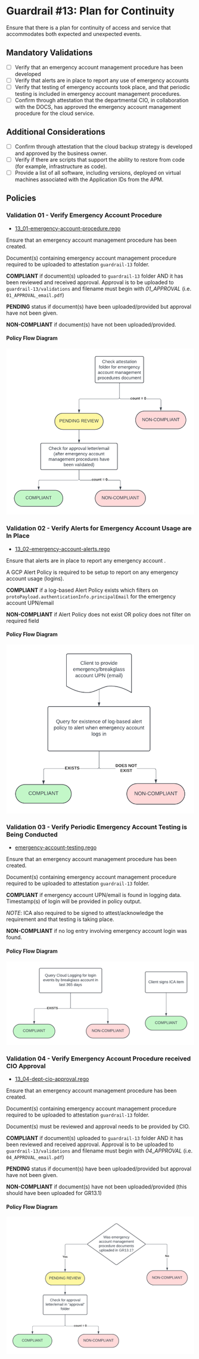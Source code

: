 # Guardrail #13: Plan for Continuity

Ensure that there is a plan for continuity of access and service that accommodates both expected and unexpected events.

## Mandatory Validations

- [ ] Verify that an emergency account management procedure has been developed
- [ ] Verify that alerts are in place to report any use of emergency accounts
- [ ] Verify that testing of emergency accounts took place, and that periodic testing is included in emergency account management procedures.
- [ ] Confirm through attestation that the departmental CIO, in collaboration with the DOCS, has approved the emergency account management procedure for the cloud service.

## Additional Considerations

- [ ] Confirm through attestation that the cloud backup strategy is developed and approved by the business owner.
- [ ] Verify if there are scripts that support the ability to restore from code (for example, infrastructure as code).
- [ ] Provide a list of all software, including versions, deployed on virtual machines associated with the Application IDs from the APM.

## Policies

### Validation 01 - Verify Emergency Account Procedure

- [13_01-emergency-account-procedure.rego](https://github.com/ssc-spc-ccoe-cei/gcp-cac-policies/13-plan-for-continuity/13_01-emergency-account-procedure.rego)

Ensure that an emergency account management procedure has been created.

Document(s) containing emergency account management procedure required to be uploaded to attestation `guardrail-13` folder.

**COMPLIANT** if document(s) uploaded to `guardrail-13` folder AND it has been reviewed and received approval. Approval is to be uploaded to `guardrail-13/validations` and filename must begin with *01_APPROVAL* (i.e. `01_APPROVAL_email.pdf`) 

**PENDING** status if document(s) have been uploaded/provided but approval have not been given.

**NON-COMPLIANT** if document(s) have not been uploaded/provided.

#### Policy Flow Diagram

![01-emergency-account-procedure](./policy_diagrams/GR13_01.png "01-emergency-account-procedure")

### Validation 02 - Verify Alerts for Emergency Account Usage are In Place

- [13_02-emergency-account-alerts.rego](https://github.com/ssc-spc-ccoe-cei/gcp-cac-policies/13-plan-for-continuity/13_02-emergency-account-alerts.rego)

Ensure that alerts are in place to report any emergency account .

A GCP Alert Policy is required to be setup to report on any emergency account usage (logins).

**COMPLIANT** if a log-based Alert Policy exists which filters on `protoPayload.authenticationInfo.principalEmail` for the emergency account UPN/email

**NON-COMPLIANT** if Alert Policy does not exist OR policy does not filter on required field

#### Policy Flow Diagram

![02-emergency-account-alerts](./policy_diagrams/GR13_02.png "02-emergency-account-alerts")

### Validation 03 - Verify Periodic Emergency Account Testing is Being Conducted

- [emergency-account-testing.rego](https://github.com/ssc-spc-ccoe-cei/gcp-cac-policies/13-plan-for-continuity/13_03-emergency-account-testing.rego)

Ensure that an emergency account management procedure has been created.

Document(s) containing emergency account management procedure required to be uploaded to attestation `guardrail-13` folder.

**COMPLIANT** if emergency account UPN/email is found in logging data.  Timestamp(s) of login will be provided in policy output.

*NOTE*: ICA also required to be signed to attest/acknowledge the requirement and that testing is taking place.

**NON-COMPLIANT** if no log entry involving emergency account login was found.

#### Policy Flow Diagram

![03-emergency-account-testing](./policy_diagrams/GR13_03.png "03-emergency-account-testing")

### Validation 04 - Verify Emergency Account Procedure received CIO Approval

- [13_04-dept-cio-approval.rego](https://github.com/ssc-spc-ccoe-cei/gcp-cac-policies/13-plan-for-continuity/13_04-dept-cio-approval.rego)

Ensure that an emergency account management procedure has been created.

Document(s) containing emergency account management procedure required to be uploaded to attestation `guardrail-13` folder.

Document(s) must be reviewed and approval needs to be provided by CIO.

**COMPLIANT** if document(s) uploaded to `guardrail-13` folder AND it has been reviewed and received approval. Approval is to be uploaded to `guardrail-13/validations` and filename must begin with *04_APPROVAL* (i.e. `04_APPROVAL_email.pdf`) 

**PENDING** status if document(s) have been uploaded/provided but approval have not been given.

**NON-COMPLIANT** if document(s) have not been uploaded/provided (this should have been uploaded for GR13.1)

#### Policy Flow Diagram

![04-dept-cio-approval](./policy_diagrams/GR13_04.png "04-dept-cio-approval")
